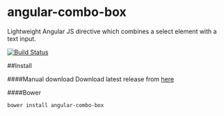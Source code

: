 # angular-combo-box
Lightweight Angular JS directive which combines a select element with a text input.

[![Build Status](https://travis-ci.org/bradleytrager/angular-combo-box.svg)](https://travis-ci.org/bradleytrager/angular-combo-box)

##Install

####Manual download 
Download latest release from [here](https://github.com/bradleytrager/angular-combo-box/releases)

####Bower
```sh
bower install angular-combo-box
```